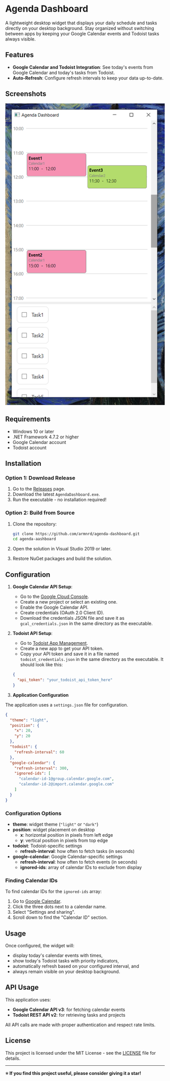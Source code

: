 # Agenda Dashboard

A lightweight desktop widget that displays your daily schedule and tasks directly on your desktop background. Stay organized without switching between apps by keeping your Google Calendar events and Todoist tasks always visible.

## Features

- **Google Calendar and Todoist Integration**: See today's events from Google Calendar and today's tasks from Todoist.
- **Auto-Refresh**: Configure refresh intervals to keep your data up-to-date.

## Screenshots

![Agenda Dashboard Screenshot](screenshot.png)

## Requirements

- Windows 10 or later
- .NET Framework 4.7.2 or higher
- Google Calendar account
- Todoist account

## Installation

### Option 1: Download Release
1. Go to the [Releases](../../releases) page.
2. Download the latest `AgendaDashboard.exe`.
3. Run the executable - no installation required!

### Option 2: Build from Source
1. Clone the repository:
   ```bash
   git clone https://github.com/armnrd/agenda-dashboard.git
   cd agenda-aashboard
   ```

2. Open the solution in Visual Studio 2019 or later.

3. Restore NuGet packages and build the solution.

## Configuration

1. **Google Calendar API Setup**:
   - Go to the [Google Cloud Console](https://console.cloud.google.com/).
   - Create a new project or select an existing one.
   - Enable the Google Calendar API.
   - Create credentials (OAuth 2.0 Client ID).
   - Download the credentials JSON file and save it as `gcal_credentials.json` in the same directory as the executable.

2. **Todoist API Setup**:
   - Go to [Todoist App Management](https://todoist.com/app_console).
   - Create a new app to get your API token.
   - Copy your API token and save it in a file named `todoist_credentials.json` in the same directory as the executable. It should look like this:
   ```json
   {
     "api_token": "your_todoist_api_token_here"
   }
   ```

3. **Application Configuration**

The application uses a `settings.json` file for configuration.

```json
{
  "theme": "light",
  "position": {
    "x": 20,
    "y": 20 
  },
  "todoist": {
    "refresh-interval": 60
  },
  "google-calendar": {
    "refresh-interval": 300,
    "ignored-ids": [
      "calendar-id-1@group.calendar.google.com",
      "calendar-id-2@import.calendar.google.com"
    ]
  }
}
```

### Configuration Options

- **theme**: widget theme (`"light"` or `"dark"`)
- **position**: widget placement on desktop
  - **x**: horizontal position in pixels from left edge
  - **y**: vertical position in pixels from top edge
- **todoist**: Todoist-specific settings
  - **refresh-interval**: how often to fetch tasks (in seconds)
- **google-calendar**: Google Calendar-specific settings
  - **refresh-interval**: how often to fetch events (in seconds)
  - **ignored-ids**: array of calendar IDs to exclude from display

### Finding Calendar IDs

To find calendar IDs for the `ignored-ids` array:
1. Go to [Google Calendar](https://calendar.google.com).
2. Click the three dots next to a calendar name.
3. Select "Settings and sharing".
4. Scroll down to find the "Calendar ID" section.

## Usage

Once configured, the widget will:
- display today's calendar events with times,
- show today's Todoist tasks with priority indicators,
- automatically refresh based on your configured interval, and
- always remain visible on your desktop background.

## API Usage

This application uses:
- **Google Calendar API v3**: for fetching calendar events
- **Todoist REST API v2**: for retrieving tasks and projects

All API calls are made with proper authentication and respect rate limits.

## License

This project is licensed under the MIT License - see the [LICENSE](LICENSE) file for details.

---

**⭐ If you find this project useful, please consider giving it a star!**
